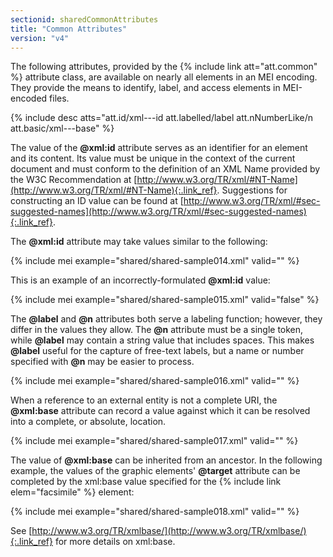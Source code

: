 ```yaml
---
sectionid: sharedCommonAttributes
title: "Common Attributes"
version: "v4"
---
```


The following attributes, provided by the {% include link att="att.common" %} attribute class, are available on nearly all elements in an MEI encoding. They provide the means to identify, label, and access elements in MEI-encoded files.

{% include desc atts="att.id/xml---id att.labelled/label att.nNumberLike/n att.basic/xml---base" %}

The value of the **@xml:id** attribute serves as an identifier for an element and its content. Its value must be unique in the context of the current document and must conform to the definition of an XML Name provided by the W3C Recommendation at [http://www.w3.org/TR/xml/#NT-Name](http://www.w3.org/TR/xml/#NT-Name){:.link_ref}. Suggestions for constructing an ID value can be found at [http://www.w3.org/TR/xml/#sec-suggested-names](http://www.w3.org/TR/xml/#sec-suggested-names){:.link_ref}.

The **@xml:id** attribute may take values similar to the following:

{% include mei example="shared/shared-sample014.xml" valid="" %}

This is an example of an incorrectly-formulated **@xml:id** value:

{% include mei example="shared/shared-sample015.xml" valid="false" %}

The **@label** and **@n** attributes both serve a labeling function; however, they differ in the values they allow. The **@n** attribute must be a single token, while **@label** may contain a string value that includes spaces. This makes **@label** useful for the capture of free-text labels, but a name or number specified with **@n** may be easier to process.

{% include mei example="shared/shared-sample016.xml" valid="" %}

When a reference to an external entity is not a complete URI, the **@xml:base** attribute can record a value against which it can be resolved into a complete, or absolute, location.

{% include mei example="shared/shared-sample017.xml" valid="" %}

The value of **@xml:base** can be inherited from an ancestor. In the following example, the values of the graphic elements' **@target** attribute can be completed by the xml:base value specified for the {% include link elem="facsimile" %} element:

{% include mei example="shared/shared-sample018.xml" valid="" %}

See [http://www.w3.org/TR/xmlbase/](http://www.w3.org/TR/xmlbase/){:.link_ref} for more details on xml:base.
